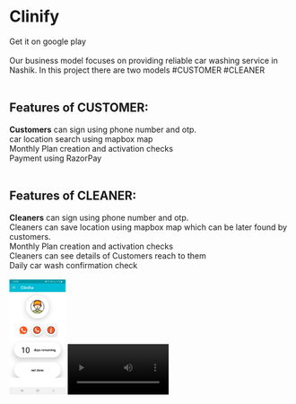 # Clinify
Get it on google play
<br>
<br>
Our business model focuses on providing reliable car washing service in Nashik.
In this project there are two models
#CUSTOMER
#CLEANER
<br>
<br>
<h2>Features of CUSTOMER:</h2>
<b>Customers</b> can sign using phone number and otp.
<br>
car location search using mapbox map
<br>
Monthly Plan creation and activation checks
<br>
Payment using RazorPay
<br><br>
<h2>Features of CLEANER:</h2>
<b>Cleaners</b> can sign using phone number and otp.
<br>
Cleaners can save location using mapbox map which can be later found by customers.
<br>
Monthly Plan creation and activation checks
<br>
Cleaners can see details of Customers reach to them
<br>
Daily car wash confirmation check
<br>
<br>
<img src="app/images/126812758-c9ea5e30-68d6-4732-a3ed-e472b3d440b8.jpg" width="100">
<video src='https://user-images.githubusercontent.com/58764738/139266627-dfe2db20-deb5-4801-8990-5a6523362c5b.mp4' width=180>









